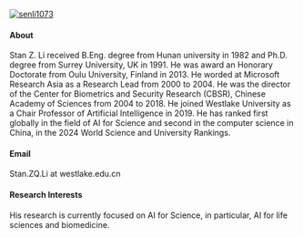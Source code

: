 

[![senli1073](https://img.shields.io/badge/senli1073-github-blue?logo=github)](https://github.com/senli1073)

#### About
Stan Z. Li received B.Eng. degree from Hunan university in 1982 and Ph.D. degree from Surrey University, UK in 1991. He was award an Honorary Doctorate from Oulu University, Finland in 2013. He worded at Microsoft Research Asia as a Research Lead from 2000 to 2004. He was the director of the Center for Biometrics and Security Research (CBSR), Chinese Academy of Sciences from 2004 to 2018. He joined Westlake University as a Chair Professor of Artificial Intelligence in 2019. He has ranked first globally in the field of AI for Science and second in the computer science in China, in the 2024 World Science and University Rankings.

#### Email
Stan.ZQ.Li at westlake.edu.cn

#### Research Interests
His research is currently focused on AI for Science, in particular, AI for life sciences and biomedicine. 
